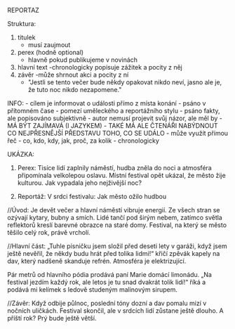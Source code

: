 REPORTAZ

Struktura:
1. titulek
    - musí zaujmout
2. perex (hodně optional)
    - hlavně pokud publikujeme v novinách
3. hlavní text 
    -chronologicky popisuje zážitek a pocity z něj
4. závěr
    -může shrnout akci a pocity z ní
    - "Jestli se tento večer bude někdy opakovat nikdo neví, jasno ale je, že tuto noc nikdo nezapomene."

INFO:
    - cílem je informovat o události přímo z místa konání
    - psáno v přítomném čase
    - pomezí uměleckého a reportážního stylu
        - psáno fakty, ale popisováno subjektivně
        - autor nemusí projevit svůj názor, ale měl by
    - MÁ BÝT ZAJÍMAVÁ  (I JAZYKEM)
    - TAKÉ MÁ ALE ČTENÁŘI NABÝDNOUT CO NEJPŘESNĚJŠÍ PŘEDSTAVU TOHO, CO SE UDÁLO
    - může využít přímou řeč
    - co, kdo, kdy, jak, proč, za kolik
    - chronologicky


UKÁZKA:

1) Perex:
Tisíce lidí zaplnily náměstí, hudba zněla do noci a atmosféra připomínala velkolepou oslavu. Místní festival opět ukázal, že město žije kulturou. Jak vypadala jeho nejživější noc?

2) Reportáž:
V srdci festivalu: Jak město ožilo hudbou

//Úvod:
Je devět večer a hlavní náměstí vibruje energií. Ze všech stran se ozývají kytary, bubny a smích. Lidé tančí pod širým nebem, zatímco světla reflektorů kreslí barevné obrazce na staré domy. Festival, na který se město těšilo celý rok, právě vrcholí.

//Hlavní část:
„Tuhle písničku jsem složil před deseti lety v garáži, když jsem ještě nevěřil, že někdy budu hrát před tolika lidmi!“ křičí zpěvák kapely na dav, který nadšeně skanduje refrén. Atmosféra je elektrizující.

Pár metrů od hlavního pódia prodává paní Marie domácí limonádu. „Na festival jezdím každý rok, ale letos je tu snad dvakrát tolik lidí!“ říká a podává mi kelímek s ledově studeným malinovým sirupem.

//Závěr:
Když odbije půlnoc, poslední tóny dozní a dav pomalu mizí v nočních uličkách. Festival skončil, ale v srdcích lidí zůstane ještě dlouho. A příští rok? Prý bude ještě větší.
